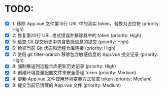# TODO:

- [x] 1: 移除 App.vue 文件第15行 URL 中的真实 token，替换为占位符 (priority: High)
- [x] 2: 修复第20行 URL 格式错误并移除其中的 token (priority: High)
- [x] 5: 检查 Git 提交历史中包含敏感信息的提交 (priority: High)
- [x] 6: 检查当前 Git 状态和远程仓库连接 (priority: High)
- [x] 7: 使用 git filter-branch 移除包含敏感信息的 App.vue 提交记录 (priority: High)
- [x] 8: 强制推送到远程仓库更新历史记录 (priority: High)
- [x] 3: 创建环境变量配置文件来安全管理 token (priority: Medium)
- [x] 4: 更新 App.vue 文件使用环境变量方式获取 token (priority: Medium)
- [x] 9: 提交当前已清理的 App.vue 文件 (priority: Medium)
